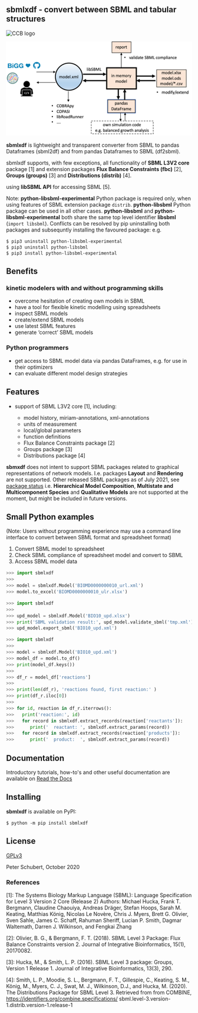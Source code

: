 ## sbmlxdf - convert between SBML and tabular structures

<img src="https://github.com/paschubert/images/blob/e45875f836c7409e18c1e9afbd4cf5679b979da3/ccb_logo-2.0.1.pngxxx" alt="CCB logo"
width="200" />

![sbmlxdf](https://github.com/paschubert/images/blob/e45875f836c7409e18c1e9afbd4cf5679b979da3/sbmlxdf_diagramm.png)


**sbmlxdf** is lightweight and transparent converter from
SBML to pandas Dataframes (sbml2df) and
from pandas Dataframes to SBML (df2sbml).

sbmlxdf supports, with few exceptions, all functionality of **SBML L3V2
core** package [1] and extension packages **Flux Balance Constraints
(fbc)** [2], **Groups (groups)** [3] and **Distributions
(distrib)** [4].

using **libSBML API** for accessing SBML [5].

Note: **python-libsbml-experimental** Python package is required only,
when using features of SBML extension package `distrib`. 
**python-libsbml** Python package can be used in all other cases.
**python-libsbml** and **python-libsbml-experimental** both share the 
same top level identifier **libsbml** (`import libsbml`). Conflicts can be resolved by
pip uninstalling both packages and subsequntly installing the 
favoured package: e.g.

    $ pip3 uninstall python-libsbml-experimental
    $ pip3 uninstall python-libsbml
    $ pip3 install python-libsbml-experimental

## Benefits

### kinetic modelers with and without programming skills
- overcome hesitation of creating own models in SBML
- have a tool for flexible kinetic modelling using spreadsheets
- inspect SBML models
- create/extend SBML models
- use latest SBML features
- generate ‘correct’ SBML models

### Python programmers
- get access to SBML model data via pandas DataFrames,
  e.g. for use in their optimizers
- can evaluate different model design strategies

## Features
- support of SBML L3V2 core [1], including:

  - model history, miriam-annotations, xml-annotations
  - units of measurement
  - local/global parameters
  - function definitions
  - Flux Balance Constraints package [2]
  - Groups package [3]
  - Distributions package [4]

 **sbmxdf** does not intent to support SBML packages related to graphical
 representations of network models. I.e. packages **Layout** and
 **Rendering** are not supported. Other released SBML packages as of July
 2021, see [package status](http://sbml.org/Documents/Specifications)
 i.e. **Hierarchical Model Composition**,
 **Multistate and Multicomponent Species** and **Qualitative Models** are
 not supported at the moment, but might be included in future versions.

## Small Python examples

(Note: Users without programming experience may use a command line interface
to convert between SBML format and spreadsheet format)

   1. Convert SBML model to spreadsheet
   2. Check SBML compliance of spreadsheet model and convert to SBML
   3. Access SBML model data

```python
>>> import sbmlxdf
>>>
>>> model = sbmlxdf.Model('BIOMD0000000010_url.xml')
>>> model.to_excel('BIOMD0000000010_ulr.xlsx')
```

```python
>>> import sbmlxdf
>>>
>>> upd_model = sbmlxdf.Model('BIO10_upd.xlsx')
>>> print('SBML validation result:', upd_model.validate_sbml('tmp.xml'))
>>> upd_model.export_sbml('BIO10_upd.xml')
```

```python
>>> import sbmlxdf
>>>
>>> model = sbmlxdf.Model('BIO10_upd.xml')
>>> model_df = model.to_df()
>>> print(model_df.keys())
>>>
>>> df_r = model_df['reactions']
>>>
>>> print(len(df_r), 'reactions found, first reaction:' )
>>> print(df_r.iloc[0])
>>>
>>> for id, reaction in df_r.iterrows():
>>>   print('reaction:', id)
>>>   for record in sbmlxdf.extract_records(reaction['reactants']):
>>>      print('  reactant: ', sbmlxdf.extract_params(record))
>>>   for record in sbmlxdf.extract_records(reaction['products']):
>>>      print('  product:  ', sbmlxdf.extract_params(record))
```

## Documentation

Introductory tutorials, how-to's and other useful documentation are available
on [Read the Docs](https://sbmlxdf.readthedocs.io/en/latest/index.html)

## Installing

**sbmlxdf** is available on PyPI:

```console
$ python -m pip install sbmlxdf
```

## License

[GPLv3](LICENSE.txt)


Peter Schubert, October 2020

### References

[1]: The Systems Biology Markup Language (SBML): Language Specification for
Level 3 Version 2 Core (Release 2) Authors: Michael Hucka, Frank T. Bergmann,
Claudine Chaouiya, Andreas Dräger, Stefan Hoops, Sarah M. Keating, Matthias
König, Nicolas Le Novère, Chris J. Myers, Brett G. Olivier, Sven Sahle,
James C. Schaff, Rahuman Sheriff, Lucian P. Smith, Dagmar Waltemath,
Darren J. Wilkinson, and Fengkai Zhang

[2]: Olivier, B. G., & Bergmann, F. T. (2018). SBML Level 3 Package:
Flux Balance Constraints version 2. Journal of Integrative Bioinformatics,
15(1), 20170082.

[3]: Hucka, M., & Smith, L. P. (2016). SBML Level 3 package: Groups,
Version 1 Release 1. Journal of Integrative Bioinformatics, 13(3), 290.

[4]: Smith, L. P., Moodie, S. L., Bergmann, F. T., Gillespie, C., Keating,
S. M., König, M., Myers, C. J., Swat, M. J., Wilkinson, D.J.,
and Hucka, M. (2020). The Distributions Package for SBML Level 3.
Retrieved from from COMBINE, https://identifiers.org/combine.specifications/
sbml.level-3.version-1.distrib.version-1.release-1
